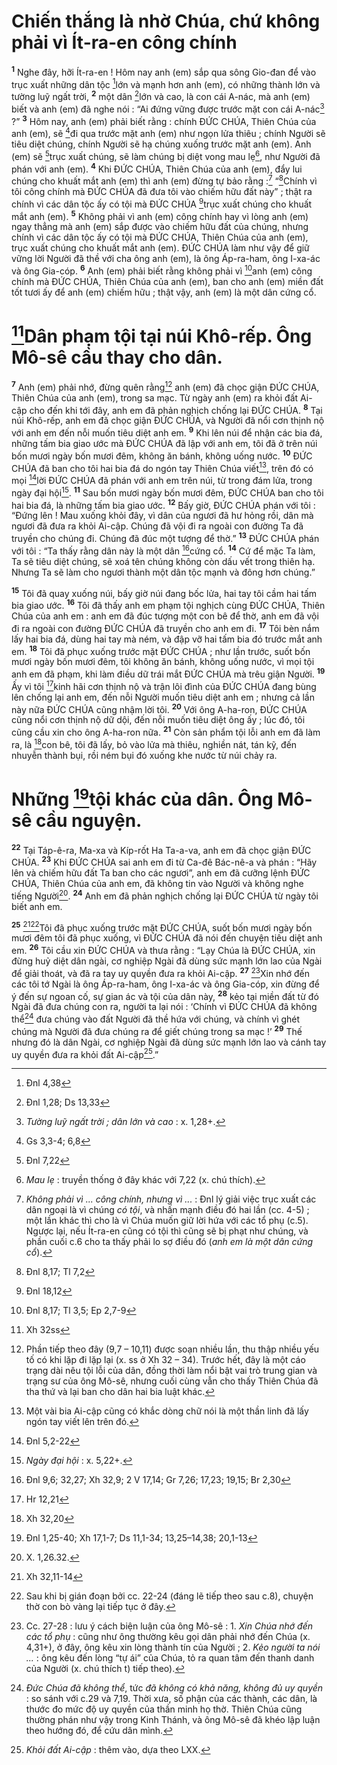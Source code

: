 # Chiến thắng là nhờ Chúa, chứ không phải vì Ít-ra-en công chính
<sup><b>1</b></sup> Nghe đây, hỡi Ít-ra-en ! Hôm nay anh (em) sắp qua sông Gio-đan để vào trục xuất những dân tộc [^1*]lớn và mạnh hơn anh (em), có những thành lớn và tường luỹ ngất trời, <sup><b>2</b></sup> một dân [^2*]lớn và cao, là con cái A-nác, mà anh (em) biết và anh (em) đã nghe nói : “Ai đứng vững được trước mặt con cái A-nác[^1] ?” <sup><b>3</b></sup> Hôm nay, anh (em) phải biết rằng : chính ĐỨC CHÚA, Thiên Chúa của anh (em), sẽ [^3*]đi qua trước mặt anh (em) như ngọn lửa thiêu ; chính Người sẽ tiêu diệt chúng, chính Người sẽ hạ chúng xuống trước mặt anh (em). Anh (em) sẽ [^4*]trục xuất chúng, sẽ làm chúng bị diệt vong mau lẹ[^2], như Người đã phán với anh (em). <sup><b>4</b></sup> Khi ĐỨC CHÚA, Thiên Chúa của anh (em), đẩy lui chúng cho khuất mắt anh (em) thì anh (em) đừng tự bảo rằng :[^3] “[^5*]Chính vì tôi công chính mà ĐỨC CHÚA đã đưa tôi vào chiếm hữu đất này” ; thật ra chính vì các dân tộc ấy có tội mà ĐỨC CHÚA [^6*]trục xuất chúng cho khuất mắt anh (em). <sup><b>5</b></sup> Không phải vì anh (em) công chính hay vì lòng anh (em) ngay thẳng mà anh (em) sắp được vào chiếm hữu đất của chúng, nhưng chính vì các dân tộc ấy có tội mà ĐỨC CHÚA, Thiên Chúa của anh (em), trục xuất chúng cho khuất mắt anh (em). ĐỨC CHÚA làm như vậy để giữ vững lời Người đã thề với cha ông anh (em), là ông Áp-ra-ham, ông I-xa-ác và ông Gia-cóp. <sup><b>6</b></sup> Anh (em) phải biết rằng không phải vì [^7*]anh (em) công chính mà ĐỨC CHÚA, Thiên Chúa của anh (em), ban cho anh (em) miền đất tốt tươi ấy để anh (em) chiếm hữu ; thật vậy, anh (em) là một dân cứng cổ.

# [^8*]Dân phạm tội tại núi Khô-rếp. Ông Mô-sê cầu thay cho dân.
<sup><b>7</b></sup> Anh (em) phải nhớ, đừng quên rằng[^4] anh (em) đã chọc giận ĐỨC CHÚA, Thiên Chúa của anh (em), trong sa mạc. Từ ngày anh (em) ra khỏi đất Ai-cập cho đến khi tới đây, anh em đã phản nghịch chống lại ĐỨC CHÚA. <sup><b>8</b></sup> Tại núi Khô-rếp, anh em đã chọc giận ĐỨC CHÚA, và Người đã nổi cơn thịnh nộ với anh em đến nỗi muốn tiêu diệt anh em. <sup><b>9</b></sup> Khi lên núi để nhận các bia đá, những tấm bia giao ước mà ĐỨC CHÚA đã lập với anh em, tôi đã ở trên núi bốn mươi ngày bốn mươi đêm, không ăn bánh, không uống nước. <sup><b>10</b></sup> ĐỨC CHÚA đã ban cho tôi hai bia đá do ngón tay Thiên Chúa viết[^5], trên đó có mọi [^9*]lời ĐỨC CHÚA đã phán với anh em trên núi, từ trong đám lửa, trong ngày đại hội[^6]. <sup><b>11</b></sup> Sau bốn mươi ngày bốn mươi đêm, ĐỨC CHÚA ban cho tôi hai bia đá, là những tấm bia giao ước. <sup><b>12</b></sup> Bấy giờ, ĐỨC CHÚA phán với tôi : “Đứng lên ! Mau xuống khỏi đây, vì dân của ngươi đã hư hỏng rồi, dân mà ngươi đã đưa ra khỏi Ai-cập. Chúng đã vội đi ra ngoài con đường Ta đã truyền cho chúng đi. Chúng đã đúc một tượng để thờ.” <sup><b>13</b></sup> ĐỨC CHÚA phán với tôi : “Ta thấy rằng dân này là một dân [^10*]cứng cổ. <sup><b>14</b></sup> Cứ để mặc Ta làm, Ta sẽ tiêu diệt chúng, sẽ xoá tên chúng không còn dấu vết trong thiên hạ. Nhưng Ta sẽ làm cho ngươi thành một dân tộc mạnh và đông hơn chúng.”

<sup><b>15</b></sup> Tôi đã quay xuống núi, bấy giờ núi đang bốc lửa, hai tay tôi cầm hai tấm bia giao ước. <sup><b>16</b></sup> Tôi đã thấy anh em phạm tội nghịch cùng ĐỨC CHÚA, Thiên Chúa của anh em : anh em đã đúc tượng một con bê để thờ, anh em đã vội đi ra ngoài con đường ĐỨC CHÚA đã truyền cho anh em đi. <sup><b>17</b></sup> Tôi bèn nắm lấy hai bia đá, dùng hai tay mà ném, và đập vỡ hai tấm bia đó trước mắt anh em. <sup><b>18</b></sup> Tôi đã phục xuống trước mặt ĐỨC CHÚA ; như lần trước, suốt bốn mươi ngày bốn mươi đêm, tôi không ăn bánh, không uống nước, vì mọi tội anh em đã phạm, khi làm điều dữ trái mắt ĐỨC CHÚA mà trêu giận Người. <sup><b>19</b></sup> Ấy vì tôi [^11*]kinh hãi cơn thịnh nộ và trận lôi đình của ĐỨC CHÚA đang bùng lên chống lại anh em, đến nỗi Người muốn tiêu diệt anh em ; nhưng cả lần này nữa ĐỨC CHÚA cũng nhậm lời tôi. <sup><b>20</b></sup> Với ông A-ha-ron, ĐỨC CHÚA cũng nổi cơn thịnh nộ dữ dội, đến nỗi muốn tiêu diệt ông ấy ; lúc đó, tôi cũng cầu xin cho ông A-ha-ron nữa. <sup><b>21</b></sup> Còn sản phẩm tội lỗi anh em đã làm ra, là [^12*]con bê, tôi đã lấy, bỏ vào lửa mà thiêu, nghiền nát, tán kỹ, đến nhuyễn thành bụi, rồi ném bụi đó xuống khe nước từ núi chảy ra.

# Những [^13*]tội khác của dân. Ông Mô-sê cầu nguyện.
<sup><b>22</b></sup> Tại Táp-ê-ra, Ma-xa và Kíp-rốt Ha Ta-a-va, anh em đã chọc giận ĐỨC CHÚA. <sup><b>23</b></sup> Khi ĐỨC CHÚA sai anh em đi từ Ca-đê Bác-nê-a và phán : “Hãy lên và chiếm hữu đất Ta ban cho các ngươi”, anh em đã cưỡng lệnh ĐỨC CHÚA, Thiên Chúa của anh em, đã không tin vào Người và không nghe tiếng Người[^7]. <sup><b>24</b></sup> Anh em đã phản nghịch chống lại ĐỨC CHÚA từ ngày tôi biết anh em.

<sup><b>25</b></sup> [^14*][^8]Tôi đã phục xuống trước mặt ĐỨC CHÚA, suốt bốn mươi ngày bốn mươi đêm tôi đã phục xuống, vì ĐỨC CHÚA đã nói đến chuyện tiêu diệt anh em. <sup><b>26</b></sup> Tôi cầu xin ĐỨC CHÚA và thưa rằng : “Lạy Chúa là ĐỨC CHÚA, xin đừng huỷ diệt dân ngài, cơ nghiệp Ngài đã dùng sức mạnh lớn lao của Ngài để giải thoát, và đã ra tay uy quyền đưa ra khỏi Ai-cập. <sup><b>27</b></sup> [^9]Xin nhớ đến các tôi tớ Ngài là ông Áp-ra-ham, ông I-xa-ác và ông Gia-cóp, xin đừng để ý đến sự ngoan cố, sự gian ác và tội của dân này, <sup><b>28</b></sup> kẻo tại miền đất từ đó Ngài đã đưa chúng con ra, người ta lại nói : ‘Chính vì ĐỨC CHÚA đã không thể[^10] đưa chúng vào đất Người đã thề hứa với chúng, và chính vì ghét chúng mà Người đã đưa chúng ra để giết chúng trong sa mạc !’ <sup><b>29</b></sup> Thế nhưng đó là dân Ngài, cơ nghiệp Ngài đã dùng sức mạnh lớn lao và cánh tay uy quyền đưa ra khỏi đất Ai-cập[^11].”

[^1]: <i>Tường luỹ ngất trời ; dân lớn và cao</i> : x. 1,28+.
[^2]: <i>Mau lẹ</i> : truyền thống ở đây khác với 7,22 (x. chú thích).
[^3]: <i>Không phải vì ... công chính, nhưng vì ...</i> : Đnl lý giải việc trục xuất các dân ngoại là vì chúng <i>có tội</i>, và nhấn mạnh điều đó hai lần (cc. 4-5) ; một lần khác thì cho là vì Chúa muốn giữ lời hứa với các tổ phụ (c.5). Ngược lại, nếu Ít-ra-en cũng có tội thì cũng sẽ bị phạt như chúng, và phần cuối c.6 cho ta thấy phải lo sợ điều đó (<i>anh em là một dân cứng cổ</i>).
[^4]: Phần tiếp theo đây (9,7 – 10,11) được soạn nhiều lần, thu thập nhiều yếu tố có khi lặp đi lặp lại (x. ss ở Xh 32 – 34). Trước hết, đây là một cáo trạng dài nêu tội lỗi của dân, đồng thời làm nổi bật vai trò trung gian và trạng sư của ông Mô-sê, nhưng cuối cùng vẫn cho thấy Thiên Chúa đã tha thứ và lại ban cho dân hai bia luật khác.
[^5]: Một vài bia Ai-cập cũng có khắc dòng chữ nói là một thần linh đã lấy ngón tay viết lên trên đó.
[^6]: <i>Ngày đại hội</i> : x. 5,22+.
[^7]: X. 1,26.32.
[^8]: Sau khi bị gián đoạn bởi cc. 22-24 (đáng lẽ tiếp theo sau c.8), chuyện thờ con bò vàng lại tiếp tục ở đây.
[^9]: Cc. 27-28 : lưu ý cách biện luận của ông Mô-sê : 1. <i>Xin Chúa nhớ đến các tổ phụ</i> : cũng như ông thường kêu gọi dân phải nhớ đến Chúa (x. 4,31+), ở đây, ông kêu xin lòng thành tín của Người ; 2. <i>Kẻo người ta nói ...</i> : ông kêu đến lòng “tự ái” của Chúa, tỏ ra quan tâm đến thanh danh của Người (x. chú thích t) tiếp theo).
[^10]: <i>Đức Chúa đã không thể</i>, tức <i>đã không có khả năng, không đủ uy quyền</i> : so sánh với c.29 và 7,19. Thời xưa, số phận của các thành, các dân, là thước đo mức độ uy quyền của thần minh họ thờ. Thiên Chúa cũng thường phán như vậy trong Kinh Thánh, và ông Mô-sê đã khéo lập luận theo hướng đó, để cứu dân mình.
[^11]: <i>Khỏi đất Ai-cập</i> : thêm vào, dựa theo LXX.
[^1*]: Đnl 4,38
[^2*]: Đnl 1,28; Ds 13,33
[^3*]: Gs 3,3-4; 6,8
[^4*]: Đnl 7,22
[^5*]: Đnl 8,17; Tl 7,2
[^6*]: Đnl 18,12
[^7*]: Đnl 8,17; Tl 3,5; Ep 2,7-9
[^8*]: Xh 32ss
[^9*]: Đnl 5,2-22
[^10*]: Đnl 9,6; 32,27; Xh 32,9; 2 V 17,14; Gr 7,26; 17,23; 19,15; Br 2,30
[^11*]: Hr 12,21
[^12*]: Xh 32,20
[^13*]: Đnl 1,25-40; Xh 17,1-7; Ds 11,1-34; 13,25–14,38; 20,1-13
[^14*]: Xh 32,11-14
